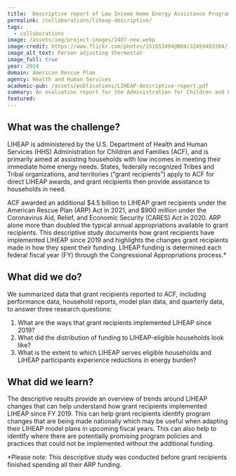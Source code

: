 ```yaml
---
title:  Descriptive report of Low Income Home Energy Assistance Program changes with the introduction of the American Rescue Plan
permalink: /collaborations/liheap-descriptive/
tags:
  - collaborations
image: /assets/img/project-images/2407-new.webp
image-credit: https://www.flickr.com/photos/151653494@N04/32459483384/in/photolist-Rskkxf-Rskkry-SxvhiP-D8rbdF-dsd1rJ-SFdBh1-o4AsG-fxzuT-RskknL-o4ApW-7mvJGh-2m1gsbM-91Jrpi-i4jLr8-91MyrL-5QTxNy-X4ne3i-91JpUP-Rskkeu-mXiEoU-dkLpme-7W1Tvr-dyDB5h-PqAZq-ehaWbm-8Ss2Va-NTiZ4e-9hGGH4-65EatU-2miY4sW-kwax8f-LM1gsb-5QNHzX-6xASD-gjTN48-za1H5S-3odZ6h-nSe1Cw-2mEQLFi-bVnJKJ-mVuxqV-8fE3bn-bPGMf4-axB3FR-bRsA5K-5VYV6s-apuHDn-5vQXeL-cEyXxu-mXixpU
image_alt_text: Person adjusting thermostat
image_full: true
year: 2024
domain: American Rescue Plan
agency: Health and Human Services
academic-pub: /assets/publications/LIHEAP-descriptive-report.pdf
summary: An evaluation report for the Administration for Children and Families (ACF), Department of Health and Human Services (HHS)
featured: 
---
```

## What was the challenge? 
LIHEAP is administered by the U.S. Department of Health and Human Services (HHS) Administration for Children and Families (ACF), and is primarily aimed at assisting households with low incomes in meeting their immediate home energy needs. States, federally recognized Tribes and Tribal organizations, and territories (“grant recipients”) apply to ACF for direct LIHEAP awards, and grant recipients then provide assistance to households in need.

ACF awarded an additional $4.5 billion to LIHEAP grant recipients under the American Rescue Plan (ARP) Act in 2021, and $900 million under the Coronavirus Aid, Relief, and Economic Security (CARES) Act in 2020. ARP alone more than doubled the typical annual appropriations available to grant recipients. This descriptive study documents how grant recipients have implemented LIHEAP since 2019 and highlights the changes grant recipients made in how they spent their funding. LIHEAP funding is determined each federal fiscal year (FY) through the Congressional Appropriations process.*

## What did we do? 
We summarized data that grant recipients reported to ACF, including performance data, household reports, model plan data, and quarterly data, to answer three research questions:
1. What are the ways that grant recipients implemented LIHEAP since 2019?
2. What did the distribution of funding to LIHEAP-eligible households look like?
3. What is the extent to which LIHEAP serves eligible households and LIHEAP participants
experience reductions in energy burden?

## What did we learn?
The descriptive results provide an overview of trends around LIHEAP changes that can help understand how grant recipients implemented LIHEAP since FY 2019. This can help grant recipients identify program changes that are being made nationally which may be useful when adapting their LIHEAP model plans in upcoming fiscal years. This can also help to identify where there are potentially promising program policies and practices that could not be implemented without the additional funding.

*Please note: This descriptive study was conducted before grant recipients finished spending all their ARP funding.
